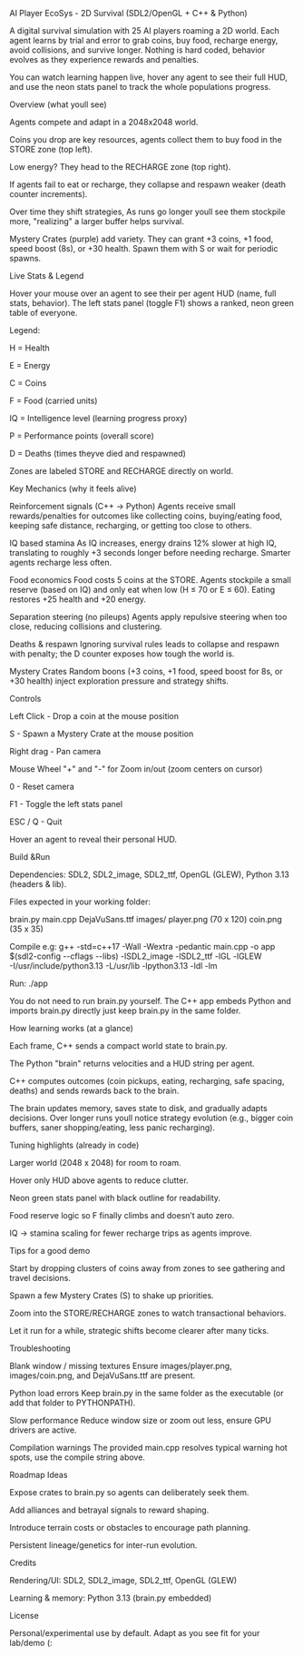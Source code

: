 AI Player EcoSys - 2D Survival (SDL2/OpenGL + C++ & Python)

A digital survival simulation with 25 AI players roaming a 2D world.
Each agent learns by trial and error to grab coins, buy food, recharge energy, avoid collisions, and survive longer. Nothing is hard coded, behavior evolves as they experience rewards and penalties.

You can watch learning happen live, hover any agent to see their full HUD, and use the neon stats panel to track the whole populations progress.

Overview (what youll see)

Agents compete and adapt in a 2048x2048 world.

Coins you drop are key resources, agents collect them to buy food in the STORE zone (top left).

Low energy? They head to the RECHARGE zone (top right).

If agents fail to eat or recharge, they collapse and respawn weaker (death counter increments).

Over time they shift strategies, As runs go longer youll see them stockpile more, "realizing" a larger buffer helps survival.

Mystery Crates (purple) add variety. They can grant +3 coins, +1 food, speed boost (8s), or +30 health. Spawn them with S or wait for periodic spawns.

Live Stats & Legend

Hover your mouse over an agent to see their per agent HUD (name, full stats, behavior).
The left stats panel (toggle F1) shows a ranked, neon green table of everyone.

Legend:

H = Health

E = Energy

C = Coins

F = Food (carried units)

IQ = Intelligence level (learning progress proxy)

P = Performance points (overall score)

D = Deaths (times theyve died and respawned)

Zones are labeled STORE and RECHARGE directly on world.

Key Mechanics (why it feels alive)

Reinforcement signals (C++ -> Python)
Agents receive small rewards/penalties for outcomes like collecting coins, buying/eating food, keeping safe distance, recharging, or getting too close to others.

IQ based stamina
As IQ increases, energy drains 12% slower at high IQ, translating to roughly +3 seconds longer before needing recharge. Smarter agents recharge less often.

Food economics
Food costs 5 coins at the STORE. Agents stockpile a small reserve (based on IQ) and only eat when low (H ≤ 70 or E ≤ 60). Eating restores +25 health and +20 energy.

Separation steering (no pileups)
Agents apply repulsive steering when too close, reducing collisions and clustering.

Deaths & respawn
Ignoring survival rules leads to collapse and respawn with penalty; the D counter exposes how tough the world is.

Mystery Crates
Random boons (+3 coins, +1 food, speed boost for 8s, or +30 health) inject exploration pressure and strategy shifts.

Controls

Left Click - Drop a coin at the mouse position

S - Spawn a Mystery Crate at the mouse position

Right drag - Pan camera

Mouse Wheel "+" and "-" for Zoom in/out (zoom centers on cursor)

0 - Reset camera

F1 - Toggle the left stats panel

ESC / Q - Quit

Hover an agent to reveal their personal HUD.

Build &Run

Dependencies: SDL2, SDL2_image, SDL2_ttf, OpenGL (GLEW), Python 3.13 (headers & lib).

Files expected in your working folder:

brain.py
main.cpp
DejaVuSans.ttf
images/
  player.png   (70 x 120)
  coin.png     (35 x 35)


Compile e.g:
g++ -std=c++17 -Wall -Wextra -pedantic main.cpp -o app \
  $(sdl2-config --cflags --libs) -lSDL2_image -lSDL2_ttf -lGL -lGLEW \
  -I/usr/include/python3.13 -L/usr/lib -lpython3.13 -ldl -lm

Run: ./app

You do not need to run brain.py yourself.
The C++ app embeds Python and imports brain.py directly just keep brain.py in the same folder.

How learning works (at a glance)

Each frame, C++ sends a compact world state to brain.py.

The Python "brain" returns velocities and a HUD string per agent.

C++ computes outcomes (coin pickups, eating, recharging, safe spacing, deaths) and sends rewards back to the brain.

The brain updates memory, saves state to disk, and gradually adapts decisions.
Over longer runs youll notice strategy evolution (e.g., bigger coin buffers, saner shopping/eating, less panic recharging).

Tuning highlights (already in code)

Larger world (2048 x 2048) for room to roam.

Hover only HUD above agents to reduce clutter.

Neon green stats panel with black outline for readability.

Food reserve logic so F finally climbs and doesn’t auto zero.

IQ -> stamina scaling for fewer recharge trips as agents improve.

Tips for a good demo

Start by dropping clusters of coins away from zones to see gathering and travel decisions.

Spawn a few Mystery Crates (S) to shake up priorities.

Zoom into the STORE/RECHARGE zones to watch transactional behaviors.

Let it run for a while, strategic shifts become clearer after many ticks.

Troubleshooting

Blank window / missing textures
Ensure images/player.png, images/coin.png, and DejaVuSans.ttf are present.

Python load errors
Keep brain.py in the same folder as the executable (or add that folder to PYTHONPATH).

Slow performance
Reduce window size or zoom out less, ensure GPU drivers are active.

Compilation warnings
The provided main.cpp resolves typical warning hot spots, use the compile string above.

Roadmap Ideas

Expose crates to brain.py so agents can deliberately seek them.

Add alliances and betrayal signals to reward shaping.

Introduce terrain costs or obstacles to encourage path planning.

Persistent lineage/genetics for inter-run evolution.

Credits

Rendering/UI: SDL2, SDL2_image, SDL2_ttf, OpenGL (GLEW)

Learning & memory: Python 3.13 (brain.py embedded)

License

Personal/experimental use by default. Adapt as you see fit for your lab/demo (:

